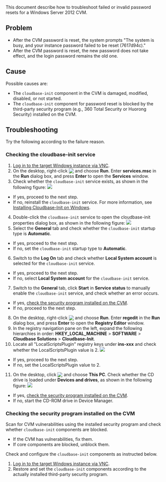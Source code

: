 This document describe how to troubleshoot failed or invalid password resets for a Windows Server 2012 CVM.

## Problem

- After the CVM password is reset, the system prompts "The system is busy, and your instance password failed to be reset (7617d94c)."
- After the CVM password is reset, the new password does not take effect, and the login password remains the old one.


## Cause
Possible causes are:
- The `cloudbase-init` component in the CVM is damaged, modified, disabled, or not started.
- The `cloudbase-init` component for password reset is blocked by the third-party security program (e.g., 360 Total Security or Huorong Security) installed on the CVM.


## Troubleshooting

Try the following according to the failure reason.

### Checking the cloudbase-init service

1. [Log in to the target Windows instance via VNC](https://intl.cloud.tencent.com/document/product/213/32496).
2. On the desktop, right-click <img src="https://main.qcloudimg.com/raw/87d894e564b7e837d9f478298cf2e292.png" style="margin: -3px 0px;"></img> and choose **Run**. Enter **services.msc** in the **Run** dialog box, and press **Enter** to open the **Services** window.
3. Check whether the `cloudbase-init` service exists, as shown in the following figure:
![](https://main.qcloudimg.com/raw/2615f5c0e68a31174c16c9a80884455c.png)
 - If yes, proceed to the next step.
 - If no, reinstall the `cloudbase-init` service. For more information, see [Installing Cloudbase-Init on Windows](https://intl.cloud.tencent.com/document/product/213/32364).
4. Double-click the `cloudbase-init` service to open the cloudbase-init properties dialog box, as shown in the following figure:
![](https://main.qcloudimg.com/raw/10702cb2e359d6de36aec4960771c841.png)
5. Select the **General** tab and check whether the `cloudbase-init` startup type is **Automatic**.
 - If yes, proceed to the next step.
 - If no, set the `cloudbase-init` startup type to **Automatic**.
6. Switch to the **Log On** tab and check whether **Local System account** is selected for the `cloudbase-init` service.
 - If yes, proceed to the next step.
 - If no, select **Local System account** for the `cloudbase-init` service.
7. Switch to the **General** tab, click **Start** in **Service status** to manually enable the `cloudbase-init` service, and check whether an error occurs.
 - If yes, [check the security program installed on the CVM](#CheckSecuritySoftware).
 - If no, proceed to the next step.
8. On the desktop, right-click <img src="https://main.qcloudimg.com/raw/87d894e564b7e837d9f478298cf2e292.png" style="margin: -3px 0px;"></img> and choose **Run**. Enter **regedit** in the **Run** dialog box, and press **Enter** to open the **Registry Editor** window.
9. In the registry navigation pane on the left, expand the following hierarchies in order: **HKEY_LOCAL_MACHINE** > **SOFTWARE** > **Cloudbase Solutions** > **Cloudbase-Init**.
10. Locate all "LocalScriptsPlugin" registry keys under **ins-xxx** and check whether the LocalScriptsPlugin value is 2.
![](https://main.qcloudimg.com/raw/75580b56e3a28fb9e0559372eb33ff11.png)
 - If yes, proceed to the next step.
 - If no, set the LocalScriptsPlugin value to 2.
11. On the desktop, click <img src="https://main.qcloudimg.com/raw/87d894e564b7e837d9f478298cf2e292.png" style="margin: -3px 0px;"></img> and choose **This PC**. Check whether the CD drive is loaded under **Devices and drives**, as shown in the following figure:
![](https://main.qcloudimg.com/raw/8755719fb39bb5f841f4c32897545233.png)
 - If yes, [check the security program installed on the CVM](#CheckSecuritySoftware).
 - If no, start the CD-ROM drive in Device Manager.

<span id="CheckSecuritySoftware"></span>
### Checking the security program installed on the CVM

Scan for CVM vulnerabilities using the installed security program and check whether `cloudbase-init` components are blocked.
- If the CVM has vulnerabilities, fix them.
- If core components are blocked, unblock them.

Check and configure the `cloudbase-init` components as instructed below.
1. [Log in to the target Windows instance via VNC](https://intl.cloud.tencent.com/document/product/213/32496).
2. Restore and set the `cloudbase-init` components according to the actually installed third-party security program.




